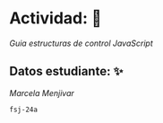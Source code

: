 # Actividad: 🌟

_Guia estructuras de control JavaScript_

## Datos estudiante: ✨ 

_Marcela Menjivar_

```
fsj-24a
```